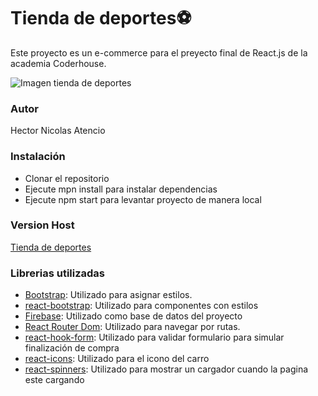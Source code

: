 # Tienda de deportes⚽

Este proyecto es un e-commerce para el preyecto final de React.js de la academia Coderhouse.

![Imagen tienda de deportes](https://i.postimg.cc/0j2jGpTM/imagen-Proyecto.png)

### Autor

Hector Nicolas Atencio

### Instalación

- Clonar el repositorio
- Ejecute mpn install para instalar dependencias
- Ejecute npm start para levantar proyecto de manera local

### Version Host 

[Tienda de deportes](https://proyecto-coderhouse-react-atencio.vercel.app/)


### Librerias utilizadas

- [Bootstrap](https://getbootstrap.esdocu.com/): Utilizado para asignar estilos.
- [react-bootstrap](https://react-bootstrap.netlify.app/): Utilizado para componentes con estilos
- [Firebase](https://firebase.google.com/?hl=es): Utilizado como base de datos del proyecto
- [React Router Dom](https://reactrouter.com/en/main/start/tutorial): Utilizado para navegar por rutas.
- [react-hook-form](https://react-hook-form.com/get-started): Utilizado para validar formulario para simular finalización de compra
- [react-icons](https://www.npmjs.com/package/react-icons): Utilizado para el icono del carro
- [react-spinners](https://www.davidhu.io/react-spinners/): Utilizado para mostrar un cargador cuando la pagina este cargando